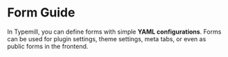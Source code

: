 # Form Guide

In Typemill, you can define forms with simple **YAML configurations**. Forms can be used for plugin settings, theme settings, meta tabs, or even as public forms in the frontend.


